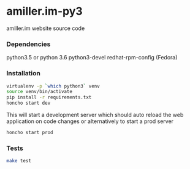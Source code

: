 # amiller.im-py3
amiller.im website source code

### Dependencies
python3.5 or python 3.6
python3-devel
redhat-rpm-config (Fedora)

### Installation
```bash
virtualenv -p `which python3` venv
source venv/bin/activate
pip install -r requirements.txt
honcho start dev
```
This will start a development server which should auto reload the web application on code changes or alternatively to start a prod server
```bash
honcho start prod
```

### Tests
```bash
make test
```

